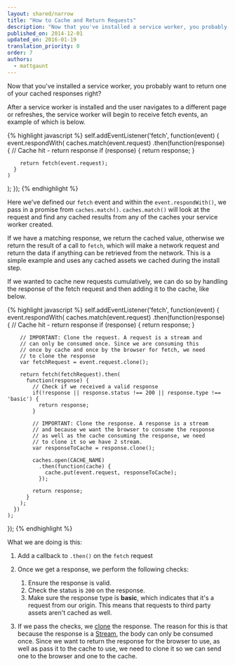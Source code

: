 ```yaml
---
layout: shared/narrow
title: "How to Cache and Return Requests"
description: "Now that you've installed a service worker, you probably want to return one of your cached responses right?"
published_on: 2014-12-01
updated_on: 2016-01-19
translation_priority: 0
order: 7
authors:
  - mattgaunt
---
```


Now that you've installed a service worker, you probably want to return one of your cached responses right?

After a service worker is installed and the user navigates to a different page or refreshes, the service worker will begin to receive fetch events, an example of which is below.

{% highlight javascript %}
self.addEventListener('fetch', function(event) {
  event.respondWith(
    caches.match(event.request)
      .then(function(response) {
        // Cache hit - return response
        if (response) {
          return response;
        }

        return fetch(event.request);
      }
    )
  );
});
{% endhighlight %}

Here we've defined our `fetch` event and within the `event.respondWith()`, we pass in a promise from `caches.match()`. `caches.match()` will look at the request and find any cached results from any of the caches your service worker created.

If we have a matching response, we return the cached value, otherwise we return the result of a call to `fetch`, which will make a network request and return the data if anything can be retrieved from the network. This is a simple example and uses any cached assets we cached during the install step.

If we wanted to cache new requests cumulatively, we can do so by handling the response of the fetch request and then adding it to the cache, like below.

{% highlight javascript %}
self.addEventListener('fetch', function(event) {
  event.respondWith(
    caches.match(event.request)
      .then(function(response) {
        // Cache hit - return response
        if (response) {
          return response;
        }

        // IMPORTANT: Clone the request. A request is a stream and
        // can only be consumed once. Since we are consuming this
        // once by cache and once by the browser for fetch, we need
        // to clone the response
        var fetchRequest = event.request.clone();

        return fetch(fetchRequest).then(
          function(response) {
            // Check if we received a valid response
            if(!response || response.status !== 200 || response.type !== 'basic') {
              return response;
            }

            // IMPORTANT: Clone the response. A response is a stream
            // and because we want the browser to consume the response
            // as well as the cache consuming the response, we need
            // to clone it so we have 2 stream.
            var responseToCache = response.clone();

            caches.open(CACHE_NAME)
              .then(function(cache) {
                cache.put(event.request, responseToCache);
              });

            return response;
          }
        );
      })
    );
});
{% endhighlight %}

What we are doing is this:

1. Add a callback to `.then()` on the `fetch` request
2. Once we get a response, we perform the following checks:

   1. Ensure the response is valid.
   2. Check the status is `200` on the response.
   3. Make sure the response type is **basic**, which indicates that it's a request from our origin. This means that requests to third party assets aren't cached as well.
3. If we pass the checks, we [clone](https://fetch.spec.whatwg.org/#dom-response-clone) the response. The reason for this is that because the response is a [Stream](https://streams.spec.whatwg.org/), the body can only be consumed once. Since we want to return the response for the browser to use, as well as pass it to the cache to use, we need to clone it so we can send one to the browser and one to the cache.
